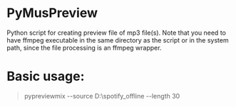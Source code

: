# PyMusPreview
Python script for creating preview file of mp3 file(s). 
Note that you need to have ffmpeg executable in the same directory as the script or in the system path, since the file processing is an ffmpeg wrapper.

# Basic usage:

> pypreviewmix --source D:\spotify_offline --length 30
